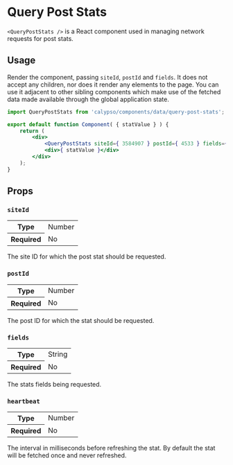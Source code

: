 # Query Post Stats

`<QueryPostStats />` is a React component used in managing network requests for post stats.

## Usage

Render the component, passing `siteId`, `postId` and `fields`. It does not accept any children, nor does it render any elements to the page. You can use it adjacent to other sibling components which make use of the fetched data made available through the global application state.

```jsx
import QueryPostStats from 'calypso/components/data/query-post-stats';

export default function Component( { statValue } ) {
	return (
		<div>
			<QueryPostStats siteId={ 3584907 } postId={ 4533 } fields={ [ 'views' ] } />
			<div>{ statValue }</div>
		</div>
	);
}
```

## Props

### `siteId`

<table>
	<tr><th>Type</th><td>Number</td></tr>
	<tr><th>Required</th><td>No</td></tr>
</table>

The site ID for which the post stat should be requested.

### `postId`

<table>
	<tr><th>Type</th><td>Number</td></tr>
	<tr><th>Required</th><td>No</td></tr>
</table>

The post ID for which the stat should be requested.

### `fields`

<table>
	<tr><th>Type</th><td>String</td></tr>
	<tr><th>Required</th><td>No</td></tr>
</table>

The stats fields being requested.

### `heartbeat`

<table>
	<tr><th>Type</th><td>Number</td></tr>
	<tr><th>Required</th><td>No</td></tr>
</table>

The interval in milliseconds before refreshing the stat.
By default the stat will be fetched once and never refreshed.
